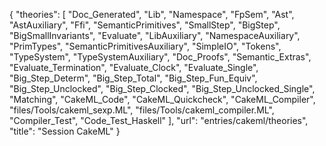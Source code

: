 {
    "theories": [
        "Doc_Generated",
        "Lib",
        "Namespace",
        "FpSem",
        "Ast",
        "AstAuxiliary",
        "Ffi",
        "SemanticPrimitives",
        "SmallStep",
        "BigStep",
        "BigSmallInvariants",
        "Evaluate",
        "LibAuxiliary",
        "NamespaceAuxiliary",
        "PrimTypes",
        "SemanticPrimitivesAuxiliary",
        "SimpleIO",
        "Tokens",
        "TypeSystem",
        "TypeSystemAuxiliary",
        "Doc_Proofs",
        "Semantic_Extras",
        "Evaluate_Termination",
        "Evaluate_Clock",
        "Evaluate_Single",
        "Big_Step_Determ",
        "Big_Step_Total",
        "Big_Step_Fun_Equiv",
        "Big_Step_Unclocked",
        "Big_Step_Clocked",
        "Big_Step_Unclocked_Single",
        "Matching",
        "CakeML_Code",
        "CakeML_Quickcheck",
        "CakeML_Compiler",
        "files/Tools/cakeml_sexp.ML",
        "files/Tools/cakeml_compiler.ML",
        "Compiler_Test",
        "Code_Test_Haskell"
    ],
    "url": "entries/cakeml/theories",
    "title": "Session CakeML"
}